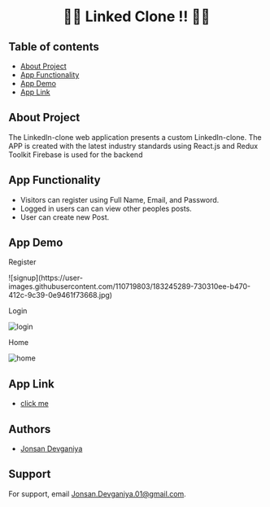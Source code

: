 
<h1 align="center"> 🧑‍💻 Linked Clone !! 🧑‍💻 </h1>
 
## Table of contents

 - [About Project](https://github.com/Jonsan01/Linkdin-Clone/blob/main/README.md#about-project)
 - [App Functionality](https://github.com/Jonsan01/Linkdin-Clone/blob/main/README.md#app-functionality)
 - [App Demo](https://github.com/Jonsan01/Linkdin-Clone/blob/main/README.md#app-demo)
 - [App Link](https://github.com/Jonsan01/Linkdin-Clone/blob/main/README.md#app-link)


## About Project

The LinkedIn-clone web application presents a custom LinkedIn-clone.
The APP is created with the latest industry standards using React.js and Redux Toolkit
Firebase is used for the backend

## App Functionality 

- Visitors can register using Full Name, Email, and Password.
- Logged in users can can view other peoples posts.
- User can create new Post.
## App Demo

Register

<div style="boder:2px solid black">![signup](https://user-images.githubusercontent.com/110719803/183245289-730310ee-b470-412c-9c39-0e9461f73668.jpg)</div>

Login

![login](https://user-images.githubusercontent.com/110719803/183245364-6bd474db-811e-4f9c-bb69-c04dccef40fa.jpg)

Home

![home](https://user-images.githubusercontent.com/110719803/183245430-b8009bd3-967f-458a-a0bf-d72d8cde8ff8.jpg)


## App Link

- [click me](https://linkedin-clone-30af5.web.app/)
## Authors

- [Jonsan Devganiya](https://github.com/Jonsan01)


## Support

For support, email Jonsan.Devganiya.01@gmail.com.

